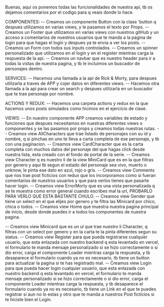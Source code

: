 Buenas, aqui os ponemos todas las funcionalidades de nuestra api, tb os dejamos comentarios por el codigo para q veais donde lo hace.

COMPONENTES:
-- Creamos un componente Button con la clase 'button q despues utilizamos en varias views, y le pasamos el texto por Props.
-- Creamos un Footer que utilizamos en varias views con nuestros gitHub y un acceso a comentarios de nuestros usuarios que te manda a la pagina de login para que hagas el login y despues ya te envia a ver los posts.
-- Creamos un Form con todos sus inputs controlados.
-- Creamos un spinner personalizado que utilizamos en el login y en el register mientras carga la respuesta de la api.
-- Creamos un navbar que es nuestro header para ir a todas la vistas de nuestra pagina, y tb le incluimos un buscador de personajes dentro.

SERVICES:
-- Hacemos una llamada a la api de Rick & Morty, para despues utilizarla a traves de APP y cojer datos en diferentes views.
-- Hacemos otra llamada a la api para crear un search y despues utilizarla en un buscador que te trae personaje por nombre.

ACTIONS Y REDUX:
-- Hacemos una carpeta actions y redux en la que hacemos unos posts simulados como hicimos en el ejercicio de clase.

VIEWS:
-- En nuestro componente APP creamos variables de estado y funciones que despues necesitamos en nuestras diferentes views o componentes y se las pasamos por props y creamos todas nuestras rutas.
-- Creamos view AllCharacters que trae listado de personajes con su id y nombre, q si pinchas en uno te lleva a carta completa de ese personaje, y tb con una paginacion.
-- Creamos view CardCharacter que es la carta completa con muchos datos del personaje del que hagas click desde nuestra lista, esta creado con el fondo de portal de la serie.
-- Creamos view Character q es nuestro li de la view MiniCard que es en la que filtras por genero y aqui tb segun el estado del personaje sea vivo, muerto o unknow, le pinta ese dato en azul, rojo o gris.
-- Creamos view Comments que nos trae post ficticios con redux que los incorporamos como si fueran comentarios de nuestros usuarios y que para verlos tienes que pasarte hacer login.
-- Creamos view ErrorMorty que es una vista personalizada q se te muestra como error general cuando escribes mal la url, PROBARLO PARA VERLO QUE ESTA BASTANTE CHULO.
-- Creamos view Gender que tiene un select en el que elijes por genero y te filtra las Minicard por chico, chica o todos.
-- Creamos view Home que muestra nuestra pagina principal de inicio, desde donde puedes ir a todos los componentes de nuestra pagina.

-- Creamos view Minicard que es un ul que trae nuestro li Character, q filtras con un select por genero y en la carta te la pinta diferentes segun su status.
-- Creamos view Register para que pueda registrarse cualquier usuario, que esta enlazada con nuestro backend q esta levantado en vercel, el formulario te manda mensaje personalizado si se hizo correctamente o si dio error, carga el componente Loader mientras carga la respuesta, y tb desaparece el formulario cuando ya no es necesario, tb tiene un button para actualizar la pagina si te has registrado mal.
-- Creamos view Login para que pueda hacer login cualquier usuario, que esta enlazada con nuestro backend q esta levantado en vercel, el formulario te manda mensaje personalizado si se hizo correctamente o si dio error, carga el componente Loader mientras carga la respuesta, y tb desaparece el formulario cuando ya no es necesario, tb tiene un Link en el que te puedes registrar si aun no lo estas y otro que te manda a nuestros Post ficticios si te hiciste bien el Login.